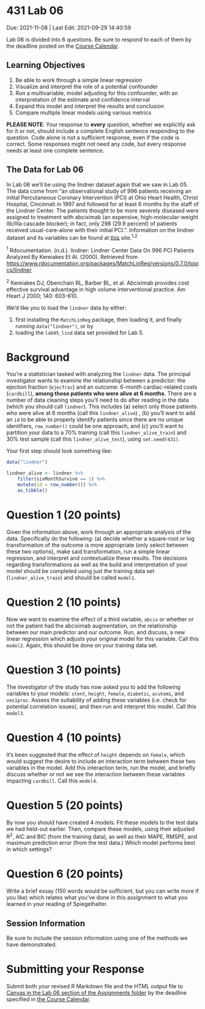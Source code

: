 431 Lab 06
================
Due: 2021-11-08 \| Last Edit: 2021-09-29 14:40:59

Lab 06 is divided into 6 questions. Be sure to respond to each of them
by the deadline posted on the [Course
Calendar](https://thomaselove.github.io/431/calendar.html).

## Learning Objectives

1.  Be able to work through a simple linear regression
2.  Visualize and interpret the role of a potential confounder
3.  Run a multivariable, model adjusting for this confounder, with an
    interpretation of the estimate and confidence interval
4.  Expand this model and interpret the results and conclusion
5.  Compare multiple linear models using various metrics

**PLEASE NOTE**: Your response to **every** question, whether we
explicitly ask for it or not, should include a complete English sentence
responding to the question. Code alone is not a sufficient response,
even if the code is correct. Some responses might not need any code, but
every response needs at least one complete sentence.

## The Data for Lab 06

In Lab 06 we’ll be using the lindner dataset again that we saw in Lab
05. The data come from “an observational study of 996 patients receiving
an initial Percutaneous Coronary Intervention (PCI) at Ohio Heart
Health, Christ Hospital, Cincinnati in 1997 and followed for at least 6
months by the staff of the Lindner Center. The patients thought to be
more severely diseased were assigned to treatment with abciximab (an
expensive, high-molecular-weight IIb/IIIa cascade blocker); in fact,
only 298 (29.9 percent) of patients received usual-care-alone with their
initial PCI.”. Information on the lindner dataset and its variables can
be found at
[this](https://www.rdocumentation.org/packages/MatchLinReg/versions/0.7.0/topics/lindner)
site.<sup>1,2</sup>

<sup>1</sup> Rdocumentation. (n.d.). lindner: Lindner Center Data On 996
PCI Patients Analyzed By Kereiakes Et Al. (2000). Retrieved from
<https://www.rdocumentation.org/packages/MatchLinReg/versions/0.7.0/topics/lindner>

<sup>2</sup> Kereiakes DJ, Obenchain RL, Barber BL, et al. Abciximab
provides cost effective survival advantage in high volume interventional
practice. Am Heart J 2000; 140: 603-610.

We’d like you to load the `lindner` data by either:

1.  first installing the `MatchLinReg` package, then loading it, and
    finally running `data("lindner")`, or by
2.  loading the `lab05_lind` data set provided for Lab 5.

# Background

You’re a statistician tasked with analyzing the `lindner` data. The
principal investigator wants to examine the relationship between a
predictor: the ejection fraction (`ejecfrac`) and an outcome: 6-month
cardiac-related costs (`cardbill`), **among those patients who were
alive at 6 months**. There are a number of data cleaning steps you’ll
need to do after reading in the data (which you should call `lindner`).
This includes (a) select only those patients who were alive at 6 months
(call this `lindner_alive`) , (b) you’ll want to add an `id` to be able
to properly identify patients since there are no unique identifiers,
`row_number()` could be one approach, and (c) you’ll want to partition
your data to a 70% training (call this `lindner_alive_train`) and 30%
test sample (call this `lindner_alive_test`), using `set.seed(431)`.

Your first step should look something like:

``` r
data("lindner")

lindner_alive <- lindner %>%
    filter(sixMonthSurvive == 1) %>%
    mutate(id = row_number()) %>%
    as_tibble()
```

# Question 1 (20 points)

Given the information above, work through an appropriate analysis of the
data. Specifically do the following: (a) decide whether a square-root or
log transformation of the outcome is more appropriate (only select
between these two options), make said transformation, run a simple
linear regression, and interpret and contextualize these results. The
decisions regarding transformations as well as the build and
interpretation of your model should be completed using just the training
data set (`lindner_alive_train`) and should be called `model1`.

# Question 2 (10 points)

Now we want to examine the effect of a third variable, `abcix` or
whether or not the patient had the abciximab augmentation, on the
relationship between our main predictor and our outcome. Run, and
discuss, a new linear regression which adjusts your original model for
this variable. Call this `model2`. Again, this should be done on your
training data set.

# Question 3 (10 points)

The investigator of the study has now asked you to add the following
variables to your models: `stent`, `height`, `female`, `diabetic`,
`acutemi`, and `ves1proc`. Assess the suitability of adding these
variables (i.e. check for potential correlation issues), and then run
and interpret this model. Call this `model3`.

# Question 4 (10 points)

It’s been suggested that the effect of `height` depends on `female`,
which would suggest the desire to include an interaction term between
these two variables in the model. Add this interaction term, run the
model, and briefly discuss whether or not we see the interaction between
these variables impacting `cardbill`. Call this `model4`.

# Question 5 (20 points)

By now you should have created 4 models. Fit these models to the test
data we had held-out earlier. Then, compare these models, using their
adjusted R<sup>2</sup>, AIC and BIC (from the training data), as well as
their MAPE, RMSPE, and maximum prediction error (from the test data.)
Which model performs best in which settings?

# Question 6 (20 points)

Write a brief essay (150 words would be sufficient, but you can write
more if you like) which relates what you’ve done in this assignment to
what you learned in your reading of Spiegelhalter.

## Session Information

Be sure to include the session information using one of the methods we
have demonstrated.

# Submitting your Response

Submit both your revised R Markdown file and the HTML output file to
[Canvas in the Lab 06 section of the Assignments
folder](https://canvas.case.edu) by the deadline specified in [the
Course Calendar](https://thomaselove.github.io/431/calendar.html).
